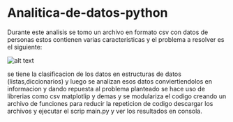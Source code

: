 # Analitica-de-datos-python
Durante este analisis se tomo un archivo en formato csv con datos de personas estos 
contienen varias caracteristicas y el problema a resolver es el siguiente:


![alt text](https://github.com/sebas1017/Analitica-de-datos-python/blob/main/Problema_analitica.png?raw=true)


se tiene la clasificacion de los datos en estructuras de datos (listas,diccionarios) y luego se analizan esos datos 
conviertiendolos en informacion y dando repuesta al problema planteado se hace uso de librerias como csv matplotlip y demas
y se modulariza el codigo creando un archivo de funciones para reducir la repeticion de codigo descargar los archivos
y ejecutar el scrip main.py y ver los resultados en consola.

